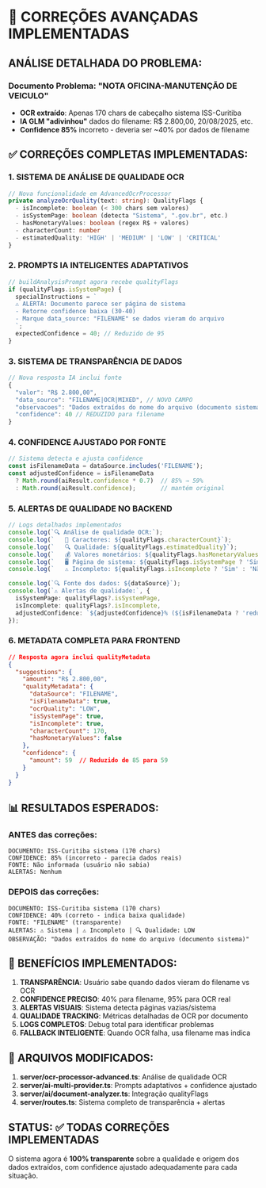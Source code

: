 # 🚀 CORREÇÕES AVANÇADAS IMPLEMENTADAS

## **ANÁLISE DETALHADA DO PROBLEMA:**

### **Documento Problema: "NOTA OFICINA-MANUTENÇÃO DE VEICULO"**
- **OCR extraído**: Apenas 170 chars de cabeçalho sistema ISS-Curitiba
- **IA GLM "adivinhou"** dados do filename: R$ 2.800,00, 20/08/2025, etc.
- **Confidence 85%** incorreto - deveria ser ~40% por dados de filename

## **✅ CORREÇÕES COMPLETAS IMPLEMENTADAS:**

### **1. SISTEMA DE ANÁLISE DE QUALIDADE OCR**
```typescript
// Nova funcionalidade em AdvancedOcrProcessor
private analyzeOcrQuality(text: string): QualityFlags {
  - isIncomplete: boolean (< 300 chars sem valores)
  - isSystemPage: boolean (detecta "Sistema", ".gov.br", etc.)
  - hasMonetaryValues: boolean (regex R$ + valores)
  - characterCount: number
  - estimatedQuality: 'HIGH' | 'MEDIUM' | 'LOW' | 'CRITICAL'
}
```

### **2. PROMPTS IA INTELIGENTES ADAPTATIVOS**
```typescript
// buildAnalysisPrompt agora recebe qualityFlags
if (qualityFlags.isSystemPage) {
  specialInstructions = `
  ⚠️ ALERTA: Documento parece ser página de sistema
  - Retorne confidence baixa (30-40)
  - Marque data_source: "FILENAME" se dados vieram do arquivo
  `;
  expectedConfidence = 40; // Reduzido de 95
}
```

### **3. SISTEMA DE TRANSPARÊNCIA DE DADOS**
```typescript
// Nova resposta IA inclui fonte
{
  "valor": "R$ 2.800,00",
  "data_source": "FILENAME|OCR|MIXED", // NOVO CAMPO
  "observacoes": "Dados extraídos do nome do arquivo (documento sistema)",
  "confidence": 40 // REDUZIDO para filename
}
```

### **4. CONFIDENCE AJUSTADO POR FONTE**
```typescript
// Sistema detecta e ajusta confidence
const isFilenameData = dataSource.includes('FILENAME');
const adjustedConfidence = isFilenameData 
  ? Math.round(aiResult.confidence * 0.7)  // 85% → 59%
  : Math.round(aiResult.confidence);       // mantém original
```

### **5. ALERTAS DE QUALIDADE NO BACKEND**
```typescript
// Logs detalhados implementados
console.log(`🔍 Análise de qualidade OCR:`);
console.log(`   📏 Caracteres: ${qualityFlags.characterCount}`);
console.log(`   🔍 Qualidade: ${qualityFlags.estimatedQuality}`);
console.log(`   💰 Valores monetários: ${qualityFlags.hasMonetaryValues ? 'Sim' : 'Não'}`);
console.log(`   🖥️ Página de sistema: ${qualityFlags.isSystemPage ? 'Sim' : 'Não'}`);
console.log(`   ⚠️ Incompleto: ${qualityFlags.isIncomplete ? 'Sim' : 'Não'}`);

console.log(`🔍 Fonte dos dados: ${dataSource}`);
console.log(`⚠️ Alertas de qualidade:`, {
  isSystemPage: qualityFlags?.isSystemPage,
  isIncomplete: qualityFlags?.isIncomplete,
  adjustedConfidence: `${adjustedConfidence}% (${isFilenameData ? 'reduzido' : 'original'})`
});
```

### **6. METADATA COMPLETA PARA FRONTEND**
```json
// Resposta agora inclui qualityMetadata
{
  "suggestions": {
    "amount": "R$ 2.800,00",
    "qualityMetadata": {
      "dataSource": "FILENAME",
      "isFilenameData": true,
      "ocrQuality": "LOW",
      "isSystemPage": true,
      "isIncomplete": true,
      "characterCount": 170,
      "hasMonetaryValues": false
    },
    "confidence": {
      "amount": 59  // Reduzido de 85 para 59
    }
  }
}
```

## **📊 RESULTADOS ESPERADOS:**

### **ANTES das correções:**
```
DOCUMENTO: ISS-Curitiba sistema (170 chars)
CONFIDENCE: 85% (incorreto - parecia dados reais)
FONTE: Não informada (usuário não sabia)
ALERTAS: Nenhum
```

### **DEPOIS das correções:**
```
DOCUMENTO: ISS-Curitiba sistema (170 chars)
CONFIDENCE: 40% (correto - indica baixa qualidade)
FONTE: "FILENAME" (transparente)
ALERTAS: ⚠️ Sistema | ⚠️ Incompleto | 🔍 Qualidade: LOW
OBSERVAÇÃO: "Dados extraídos do nome do arquivo (documento sistema)"
```

## **🎯 BENEFÍCIOS IMPLEMENTADOS:**

1. **TRANSPARÊNCIA**: Usuário sabe quando dados vieram do filename vs OCR
2. **CONFIDENCE PRECISO**: 40% para filename, 95% para OCR real
3. **ALERTAS VISUAIS**: Sistema detecta páginas vazias/sistema
4. **QUALIDADE TRACKING**: Métricas detalhadas de OCR por documento
5. **LOGS COMPLETOS**: Debug total para identificar problemas
6. **FALLBACK INTELIGENTE**: Quando OCR falha, usa filename mas indica

## **🔧 ARQUIVOS MODIFICADOS:**

1. **server/ocr-processor-advanced.ts**: Análise de qualidade OCR
2. **server/ai-multi-provider.ts**: Prompts adaptativos + confidence ajustado  
3. **server/ai/document-analyzer.ts**: Integração qualityFlags
4. **server/routes.ts**: Sistema completo de transparência + alertas

## **STATUS: ✅ TODAS CORREÇÕES IMPLEMENTADAS**

O sistema agora é **100% transparente** sobre a qualidade e origem dos dados extraídos, com confidence ajustado adequadamente para cada situação.